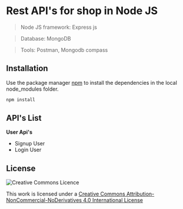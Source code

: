 # Rest API's for shop in Node JS

> Node JS framework: Express js 

> Database: MongoDB 

> Tools: Postman, Mongodb compass

## Installation

Use the package manager [npm](https://www.npmjs.com/) to install the dependencies in the local node_modules folder.

```bash
npm install
```

## API's List

**User Api's**
* Signup User
* Login User

## License

![Creative Commons Licence](https://i.creativecommons.org/l/by-nc-nd/4.0/88x31.png)

This work is licensed under a [Creative Commons Attribution-NonCommercial-NoDerivatives 4.0 International License](http://creativecommons.org/licenses/by-nc-nd/4.0/)